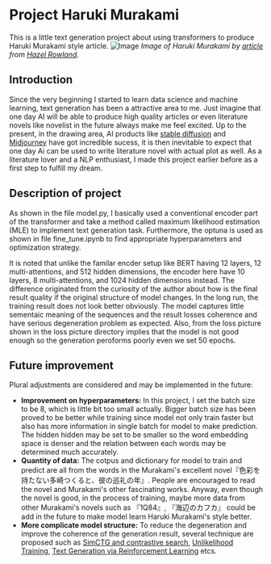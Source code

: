 # Project Haruki Murakami
This is a little text generation project about using transformers to produce Haruki Murakami style article. 
![Image](https://img.theculturetrip.com/1440x807/smart/wp-content/uploads/2011/08/screen-shot-2016-10-05-at-3-11-54-pm.png "Haruki Murakami")
*Image of Haruki Murakami by [article](https://theculturetrip.com/asia/japan/articles/japan-caught-between-cultures/) from [Hazel Rowland](https://theculturetrip.com/authors/hazel-rowland/)*.
## Introduction
Since the very beginning I started to learn data science and machine learning, text generation has been a attractive area to me. Just imagine that one day AI will be able to produce high quality articles or even literature novels like novelist in the future always make me feel excited. Up to the present, in the drawing area, AI products like [stable diffusion](https://stability.ai/blog/stable-diffusion-public-release) and [Midjourney](https://www.midjourney.com/home/?callbackUrl=%2Fapp%2F) have got incredible sucess, it is then inevitable to expect that one day Ai can be used to write literature novel with actual plot as well. As a literature lover and a NLP enthusiast, I made this project earlier before as a first step to fulfill my dream. 
## Description of project
As shown in the file model.py, I basically used a conventional encoder part of the transformer and take a method called maximum likelihood estimation (MLE) to implement text generation task. Furthermore, the optuna is used as shown in file fine_tune.ipynb to find appropriate hyperparameters and optimization strategy. 

It is noted that unlike the familar encder setup like BERT having 12 layers, 12 multi-attentions, and 512 hidden dimensions, the encoder here have 10 layers, 8 multi-attentions, and 1024 hidden dimensions instead. The difference originated from the curiosity of the author about how is the final result quality if the original structure of model changes. In the long run, the training result does not look better obviously. The model captures little sementaic meaning of the sequences and the result losses coherence and have serious degeneration problem as expected. Also, from the loss picture shown in the loss picture directory implies that the model is not good enough so the generation peroforms poorly even we set 50 epochs.   
## Future improvement
Plural adjustments are considered and may be implemented in the future:
* **Improvement on hyperparameters:** In this project, I set the batch size to be 8, which is little bit too small actually. Bigger batch size has been proved to be better while training since model not only train faster but also has more information in single batch for model to make prediction. The hidden hidden may be set to be smaller so the word embedding space is denser and the relation between each words may be determined much accurately.
* **Quantity of data:** The cotpus and dictionary for model to train and predict are all from the words in the Murakami's excellent novel『色彩を持たない多崎つくると、彼の巡礼の年』. People are encouraged to read the novel and Murakami's other fascinating works. Anyway, even though the novel is good, in the process of training, maybe more data from other Murakami's novels such as 『1Q84』, 『海辺のカフカ』 could be add in the future to make model learn Haruki Murakami's style better.
* **More complicate model structure:** To reduce the degeneration and improve the coherence of the generation result, several technique are proposed such as [SimCTG and contrastive search](https://arxiv.org/abs/2202.06417), [Unlikelihood Training](https://arxiv.org/abs/1908.04319), [Text Generation via Reinforcement Learning](https://arxiv.org/abs/1809.10736) etcs.
